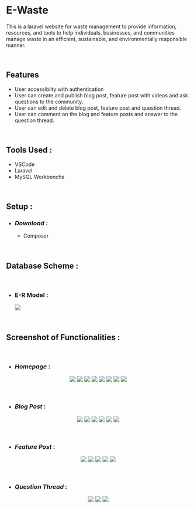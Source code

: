 # E-Waste
This is a laravel website for waste management to provide information, resources, and tools to help individuals, businesses, and communities manage waste in an efficient, sustainable, and environmentally responsible manner.


<br>

## Features

- User accessibilty with authentication
- User can create and publish blog post, feature post with videos and ask questions to the community.
- User can edit and delete blog post, feature post and question thread.
- User can comment on the blog and feature posts and answer to the question thread.



<br>

## Tools Used :

- VSCode
- Laravel
- MySQL Workbenche

<br>

## Setup :


- ### _Download :_
  -  Composer

<!-- 

<br>

- ### _Process_ :

  - 



<br>


~~~
blah
~~~

> NOTE : 

<br>

-->




<br>

## Database Scheme :

<br>


<p align="center" width="100%">
 
 - ### E-R Model   :
    <img src="https://github.com/ashik5757/E-Waste/assets/81816852/4a390057-acd5-4b1e-8dc3-2b371bd10375">
    <br>
</p>


<br>

## Screenshot of Functionalities :

<br>

- ### _Homepage_ :

<p align="center" width="100%">
    <img src="https://github.com/ashik5757/E-Waste/assets/81816852/96518103-efe6-43d0-b0d8-1193f2c0aec8">
    <img src="https://github.com/ashik5757/E-Waste/assets/81816852/f3f5ce53-e4ea-41ec-aa80-125d6192cede">
    <img src="https://github.com/ashik5757/E-Waste/assets/81816852/1734e31b-b58d-44a5-8f51-19f96c708614">
    <img src="https://github.com/ashik5757/E-Waste/assets/81816852/10c66a22-e2ff-426a-8b0f-5c316ae033df">
    <img src="https://github.com/ashik5757/E-Waste/assets/81816852/ca514295-de2f-4d1c-9d0e-b020ecd018d2">
    <img src="https://github.com/ashik5757/E-Waste/assets/81816852/69ec47f3-d31d-47e7-a1aa-f1c8c9860483">
    <img src="https://github.com/ashik5757/E-Waste/assets/81816852/115e59cb-5141-4776-8835-bb6721096b76">
    <img src="https://github.com/ashik5757/E-Waste/assets/81816852/0a94f0ec-c076-4ada-8e9f-d19db6c1acf6">
 
</p>

<br>

- ### _Blog Post_ :

<p align="center" width="100%">
    <img src="https://github.com/ashik5757/E-Waste/assets/81816852/abf9ab32-80aa-451c-b4e7-e8f613d2972b">
    <img src="https://github.com/ashik5757/E-Waste/assets/81816852/d4384c5c-d23f-410e-aaa3-d522b5828d3a">
    <img src="https://github.com/ashik5757/E-Waste/assets/81816852/78cd39ff-e750-4336-84e6-94dd3b2b052d">
    <img src="https://github.com/ashik5757/E-Waste/assets/81816852/b856c8f1-0075-4e87-a011-dcf1ee7e4f66">
    <img src="https://github.com/ashik5757/E-Waste/assets/81816852/557cfaf5-e872-43ae-871a-d9451f16e1ad">
    <img src="https://github.com/ashik5757/E-Waste/assets/81816852/4506a8d1-95c2-41cb-a46b-f658ef77ed2c">
</p>

<br>

- ### _Feature Post_ :

<p align="center" width="100%">
    <img src="https://github.com/ashik5757/E-Waste/assets/81816852/c8e56204-fbce-4eea-aae5-d30996cf6658">
    <img src="https://github.com/ashik5757/E-Waste/assets/81816852/a9c64acb-e5a3-4efe-a963-ce4c72b32e02">
    <img src="https://github.com/ashik5757/E-Waste/assets/81816852/d42bfcba-913e-4a78-b43d-748463bd4a95">
    <img src="https://github.com/ashik5757/E-Waste/assets/81816852/16a84395-34d5-4467-836e-6cf4e56e5137">
    <img src="https://github.com/ashik5757/E-Waste/assets/81816852/e2488f6e-fdf8-41de-9b67-560a027eafa1">
</p>

<br>


- ### _Question Thread_ :

<p align="center" width="100%">
    <img src="https://github.com/ashik5757/E-Waste/assets/81816852/34e1bed2-baf4-438e-b0c1-db21d64a0433">
    <img src="https://github.com/ashik5757/E-Waste/assets/81816852/ec8f0075-3a71-4597-a7d1-c08d126b2614">
    <img src="https://github.com/ashik5757/E-Waste/assets/81816852/c81d4c1b-ff78-4607-9f08-bb9a22c721a3">
</p>

<br>









